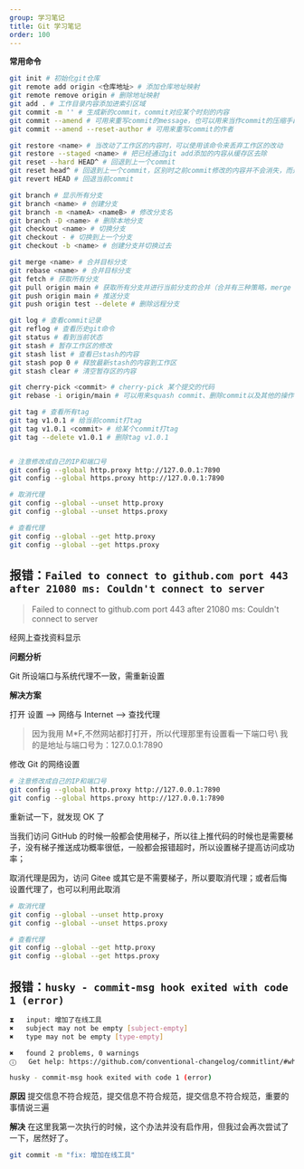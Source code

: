 ```yaml
---
group: 学习笔记
title: Git 学习笔记
order: 100
---
```


**常用命令**

```bash
git init # 初始化git仓库
git remote add origin <仓库地址> # 添加仓库地址映射
git remote remove origin # 删除地址映射
git add . # 工作目录内容添加进索引区域
git commit -m '' # 生成新的commit，commit对应某个时刻的内容
git commit --amend # 可用来重写commit的message，也可以用来当作commit的压缩手段
git commit --amend --reset-author # 可用来重写commit的作者

git restore <name> # 当改动了工作区的内容时，可以使用该命令来丢弃工作区的改动
git restore --staged <name> # 把已经通过git add添加的内容从缓存区去除
git reset --hard HEAD^ # 回退到上一个commit
git reset head^ # 回退到上一个commit，区别时之前commit修改的内容并不会消失，而是保存在工作目录中
git revert HEAD # 回退当前commit

git branch # 显示所有分支
git branch <name> # 创建分支
git branch -m <nameA> <nameB> # 修改分支名
git branch -D <name> # 删除本地分支
git checkout <name> # 切换分支
git checkout - # 切换到上一个分支
git checkout -b <name> # 创建分支并切换过去

git merge <name> # 合并目标分支
git rebase <name> # 合并目标分支
git fetch # 获取所有分支
git pull origin main # 获取所有分支并进行当前分支的合并（合并有三种策略，merge（默认），rebase，只允许fast-forward的merge）
git push origin main # 推送分支
git push origin test --delete # 删除远程分支

git log # 查看commit记录
git reflog # 查看历史git命令
git status # 看到当前状态
git stash # 暂存工作区的修改
git stash list # 查看已stash的内容
git stash pop 0 # 释放最新stash的内容到工作区
git stash clear # 清空暂存区的内容

git cherry-pick <commit> # cherry-pick 某个提交的代码
git rebase -i origin/main # 可以用来squash commit、删除commit以及其他的操作

git tag # 查看所有tag
git tag v1.0.1 # 给当前commit打tag
git tag v1.0.1 <commit> # 给某个commit打tag
git tag --delete v1.0.1 # 删除tag v1.0.1


# 注意修改成自己的IP和端口号
git config --global http.proxy http://127.0.0.1:7890
git config --global https.proxy http://127.0.0.1:7890

# 取消代理
git config --global --unset http.proxy
git config --global --unset https.proxy

# 查看代理
git config --global --get http.proxy
git config --global --get https.proxy
```

## 报错：`Failed to connect to github.com port 443 after 21080 ms: Couldn't connect to server`

> Failed to connect to github.com port 443 after 21080 ms: Couldn't connect to server

经网上查找资料显示

**问题分析**

Git 所设端口与系统代理不一致，需重新设置

**解决方案**

打开 设置 --> 网络与 Internet --> 查找代理

> 因为我用 M\*F,不然网站都打打开，所以代理那里有设置看一下端口号\ 我的是地址与端口号为：127.0.0.1:7890

修改 Git 的网络设置

```bash
# 注意修改成自己的IP和端口号
git config --global http.proxy http://127.0.0.1:7890
git config --global https.proxy http://127.0.0.1:7890
```

重新试一下，就发现 OK 了

当我们访问 GitHub 的时候一般都会使用梯子，所以往上推代码的时候也是需要梯子，没有梯子推送成功概率很低，一般都会报错超时，所以设置梯子提高访问成功率；

取消代理是因为，访问 Gitee 或其它是不需要梯子，所以要取消代理；或者后悔设置代理了，也可以利用此取消

```bash
# 取消代理
git config --global --unset http.proxy
git config --global --unset https.proxy

# 查看代理
git config --global --get http.proxy
git config --global --get https.proxy
```

## 报错：`husky - commit-msg hook exited with code 1 (error)`

```bash
⧗   input: 增加了在线工具
✖   subject may not be empty [subject-empty]
✖   type may not be empty [type-empty]

✖   found 2 problems, 0 warnings
ⓘ   Get help: https://github.com/conventional-changelog/commitlint/#what-is-commitlint

husky - commit-msg hook exited with code 1 (error)
```

**原因**
提交信息不符合规范，提交信息不符合规范，提交信息不符合规范，重要的事情说三遍

**解决**
在这里我第一次执行的时候，这个办法并没有启作用，但我过会再次尝试了一下，居然好了。

```bash
git commit -m "fix: 增加在线工具"
```
